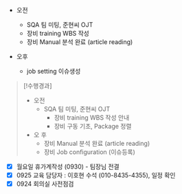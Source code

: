 - 오전
	- SQA 팀 미팅, 준현씨 OJT
	- 장비 training WBS 작성
	- 장비 Manual 분석 완료 (article reading)

- 오후
	- job setting 이슈생성

>[!수행경과]
>- 오전
>	-  SQA 팀 미팅, 준현씨 OJT
>		- 장비 training WBS 작성 안내
>		- 장비 구동 기초, Package 정렬
>- 오 후
>	- 장비 Manual 분석 완료 (article reading)
>	- 장비 Job configuration (이슈등록)

- [x] 월요일 휴가계작성 (0930) - 팀장님 전결
- [x] 0925 교육 담당자 : 이호현 수석 (010-8435-4355), 일정 확인
- [x] 0924 회의실 사전점검